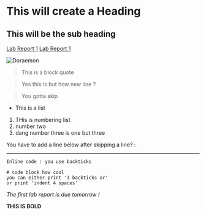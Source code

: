 
# This will create a Heading
## This will be the sub heading

[Lab Report 1](lab-report-1-week-2.html)
[Lab Report 1](https://<gyuj>.github.io/cse15l-lab-reports/lab-report-1-week-2.html)

![Doraemon](https://static.tvtropes.org/pmwiki/pub/images/doraemon_asd.png)
> This is a block quote

> Yes this is but how new line ? 

> You gotta skip

* This is a list


1. THis is numbering list
2. number two
1. dang number three is one but three

You have to add a line below after skipping a line? :

------
`Inline code : you use backticks` 

```
# code block how cool
you can either print '3 backticks or'
or print 'indent 4 spaces'
```

*The first lab report is due tomorrow !*

**THIS IS BOLD**
